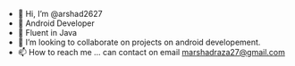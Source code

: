 - 👋 Hi, I’m @arshad2627
- 👀 Android Developer
- 🌱 Fluent in Java
- 💞️ I’m looking to collaborate on projects on android developement.
- 📫 How to reach me ... can contact on email marshadraza27@gmail.com 

<!---
arshad2627/arshad2627 is a ✨ special ✨ repository because its `README.md` (this file) appears on your GitHub profile.
You can click the Preview link to take a look at your changes.
--->


